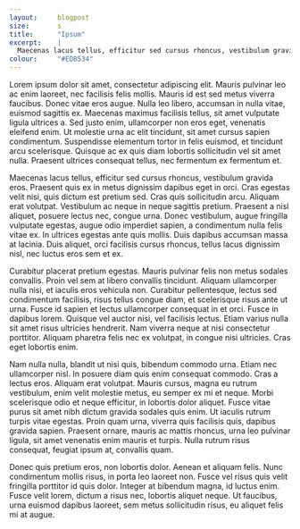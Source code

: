 ```yaml
---
layout:		blogpost
size:		s
title: 		"Ipsum"
excerpt:	|
  Maecenas lacus tellus, efficitur sed cursus rhoncus, vestibulum gravida eros. 
colour:		"#EDB534"
---
```


Lorem ipsum dolor sit amet, consectetur adipiscing elit. Mauris pulvinar leo ac enim laoreet, nec facilisis felis mollis. Mauris id est sed metus viverra faucibus. Donec vitae eros augue. Nulla leo libero, accumsan in nulla vitae, euismod sagittis ex. Maecenas maximus facilisis tellus, sit amet vulputate ligula ultrices a. Sed justo enim, ullamcorper non eros eget, venenatis eleifend enim. Ut molestie urna ac elit tincidunt, sit amet cursus sapien condimentum. Suspendisse elementum tortor in felis euismod, et tincidunt arcu scelerisque. Quisque ac ex quis diam lobortis sollicitudin vel sit amet nulla. Praesent ultrices consequat tellus, nec fermentum ex fermentum et.

Maecenas lacus tellus, efficitur sed cursus rhoncus, vestibulum gravida eros. Praesent quis ex in metus dignissim dapibus eget in orci. Cras egestas velit nisi, quis dictum est pretium sed. Cras quis sollicitudin arcu. Aliquam erat volutpat. Vestibulum ac neque in neque sagittis pretium. Praesent a nisl aliquet, posuere lectus nec, congue urna. Donec vestibulum, augue fringilla vulputate egestas, augue odio imperdiet sapien, a condimentum nulla felis vitae ex. In ultrices egestas ante quis mollis. Duis dapibus accumsan massa at lacinia. Duis aliquet, orci facilisis cursus rhoncus, tellus lacus dignissim nisl, nec luctus eros sem et ex.

Curabitur placerat pretium egestas. Mauris pulvinar felis non metus sodales convallis. Proin vel sem at libero convallis tincidunt. Aliquam ullamcorper nulla nisi, et iaculis eros vehicula non. Curabitur pellentesque, lectus sed condimentum facilisis, risus tellus congue diam, et scelerisque risus ante ut urna. Fusce id sapien et lectus ullamcorper consequat in et orci. Fusce in dapibus lorem. Quisque vel auctor nisi, vel facilisis lectus. Etiam varius nulla sit amet risus ultricies hendrerit. Nam viverra neque at nisi consectetur porttitor. Aliquam pharetra felis nec ex volutpat, in congue nisi ultricies. Cras eget lobortis enim.

Nam nulla nulla, blandit ut nisi quis, bibendum commodo urna. Etiam nec ullamcorper nisl. In posuere diam quis enim consequat commodo. Cras a lectus eros. Aliquam erat volutpat. Mauris cursus, magna eu rutrum vestibulum, enim velit molestie metus, eu semper ex mi et neque. Morbi scelerisque odio et neque efficitur, in lobortis dolor aliquet. Fusce vitae purus sit amet nibh dictum gravida sodales quis enim. Ut iaculis rutrum turpis vitae egestas. Proin quam urna, viverra quis facilisis quis, dapibus gravida sapien. Praesent ornare, mauris ac mattis rhoncus, urna leo pulvinar ligula, sit amet venenatis enim mauris et turpis. Nulla rutrum risus consequat, feugiat ipsum at, convallis quam.

Donec quis pretium eros, non lobortis dolor. Aenean et aliquam felis. Nunc condimentum mollis risus, in porta leo laoreet non. Fusce vel risus quis velit fringilla porttitor id quis dolor. Integer at bibendum magna, id luctus enim. Fusce velit lorem, dictum a risus nec, lobortis aliquet neque. Ut faucibus, urna euismod dapibus laoreet, sem metus sollicitudin risus, eu aliquet felis mi at augue.
